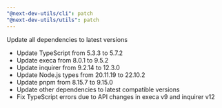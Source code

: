 ```yaml
---
"@next-dev-utils/cli": patch
"@next-dev-utils/utils": patch
---
```


Update all dependencies to latest versions

- Update TypeScript from 5.3.3 to 5.7.2
- Update execa from 8.0.1 to 9.5.2
- Update inquirer from 9.2.14 to 12.3.0
- Update Node.js types from 20.11.19 to 22.10.2
- Update pnpm from 8.15.7 to 9.15.0
- Update other dependencies to latest compatible versions
- Fix TypeScript errors due to API changes in execa v9 and inquirer v12